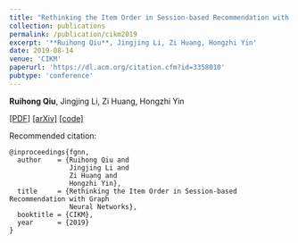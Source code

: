 ```yaml
---
title: "Rethinking the Item Order in Session-based Recommendation with Graph Neural Networks"
collection: publications
permalink: /publication/cikm2019
excerpt: '**Ruihong Qiu**, Jingjing Li, Zi Huang, Hongzhi Yin'
date: 2019-08-14
venue: 'CIKM'
paperurl: 'https://dl.acm.org/citation.cfm?id=3358010'
pubtype: 'conference'
---
```

**Ruihong Qiu**, Jingjing Li, Zi Huang, Hongzhi Yin

[\[PDF\]](https://dl.acm.org/citation.cfm?id=3358010)
[\[arXiv\]](https://arxiv.org/abs/1911.11942)
[\[code\]](https://github.com/RuihongQiu/FGNN)

Recommended citation:
```
@inproceedings{fgnn,
  author    = {Ruihong Qiu and
               Jingjing Li and
               Zi Huang and
               Hongzhi Yin},
  title     = {Rethinking the Item Order in Session-based Recommendation with Graph
               Neural Networks},
  booktitle = {CIKM},
  year      = {2019}
}
```